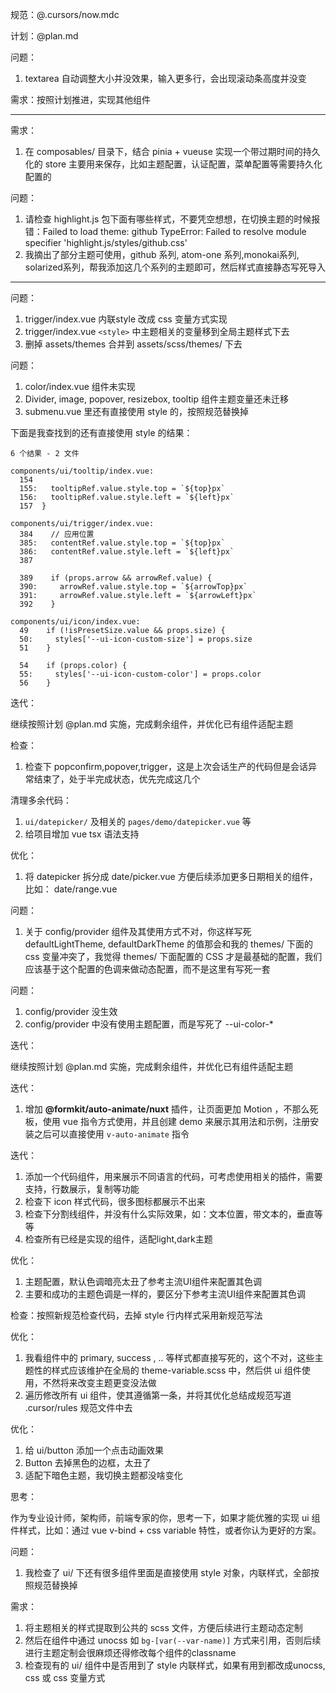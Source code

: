 规范：@.cursors/now.mdc

计划：@plan.md

问题：

1. textarea 自动调整大小并没效果，输入更多行，会出现滚动条高度并没变

需求：按照计划推进，实现其他组件

---

需求：

1. 在 composables/ 目录下，结合 pinia + vueuse 实现一个带过期时间的持久化的 store 主要用来保存，比如主题配置，认证配置，菜单配置等需要持久化配置的

问题：

1. 请检查 highlight.js 包下面有哪些样式，不要凭空想想，在切换主题的时候报错：Failed to load theme: github TypeError: Failed to resolve module specifier 'highlight.js/styles/github.css'
2. 我摘出了部分主题可使用，github 系列, atom-one 系列,monokai系列, solarized系列，帮我添加这几个系列的主题即可，然后样式直接静态写死导入

---

问题：

1. trigger/index.vue 内联style 改成 css 变量方式实现
2. trigger/index.vue `<style>` 中主题相关的变量移到全局主题样式下去
3. 删掉 assets/themes 合并到 assets/scss/themes/ 下去

问题：

1. color/index.vue 组件未实现
2. Divider, image, popover, resizebox, tooltip 组件主题变量还未迁移
3. submenu.vue 里还有直接使用 style 的，按照规范替换掉

下面是我查找到的还有直接使用 style 的结果：

```
6 个结果 - 2 文件

components/ui/tooltip/index.vue:
  154
  155:   tooltipRef.value.style.top = `${top}px`
  156:   tooltipRef.value.style.left = `${left}px`
  157  }

components/ui/trigger/index.vue:
  384    // 应用位置
  385:   contentRef.value.style.top = `${top}px`
  386:   contentRef.value.style.left = `${left}px`
  387

  389    if (props.arrow && arrowRef.value) {
  390:     arrowRef.value.style.top = `${arrowTop}px`
  391:     arrowRef.value.style.left = `${arrowLeft}px`
  392    }

components/ui/icon/index.vue:
  49    if (!isPresetSize.value && props.size) {
  50:     styles['--ui-icon-custom-size'] = props.size
  51    }

  54    if (props.color) {
  55:     styles['--ui-icon-custom-color'] = props.color
  56    }

```

迭代：

继续按照计划 @plan.md 实施，完成剩余组件，并优化已有组件适配主题

检查：

1. 检查下 popconfirm,popover,trigger，这是上次会话生产的代码但是会话异常结束了，处于半完成状态，优先完成这几个

清理多余代码：

1. `ui/datepicker/` 及相关的 `pages/demo/datepicker.vue` 等
2. 给项目增加 vue tsx 语法支持

优化：

1. 将 datepicker 拆分成 date/picker.vue 方便后续添加更多日期相关的组件，比如： date/range.vue

问题：

1. 关于 config/provider 组件及其使用方式不对，你这样写死 defaultLightTheme, defaultDarkTheme 的值那会和我的 themes/ 下面的 css 变量冲突了，我觉得 themes/ 下面配置的 CSS 才是最基础的配置，我们应该基于这个配置的色调来做动态配置，而不是这里有写死一套

问题：

1. config/provider 没生效
2. config/provider 中没有使用主题配置，而是写死了 --ui-color-\*

迭代：

继续按照计划 @plan.md 实施，完成剩余组件，并优化已有组件适配主题

迭代：

1. 增加 **@formkit/auto-animate/nuxt** 插件，让页面更加 Motion ，不那么死板，使用 vue 指令方式使用，并且创建 demo 来展示其用法和示例，注册安装之后可以直接使用 `v-auto-animate` 指令

迭代：

1. 添加一个代码组件，用来展示不同语言的代码，可考虑使用相关的插件，需要支持，行数展示，复制等功能
2. 检查下 icon 样式代码，很多图标都展示不出来
3. 检查下分割线组件，并没有什么实际效果，如：文本位置，带文本的，垂直等等
4. 检查所有已经是实现的组件，适配light,dark主题

优化：

1. 主题配置，默认色调暗亮太丑了参考主流UI组件来配置其色调
2. 主要和成功的主题色调是一样的，要区分下参考主流UI组件来配置其色调

检查：按照新规范检查代码，去掉 style 行内样式采用新规范写法

优化：

1. 我看组件中的 primary, success , .. 等样式都直接写死的，这个不对，这些主题性的样式应该维护在全局的 theme-variable.scss 中，然后供 ui 组件使用，不然将来改变主题更变没法做
2. 遍历修改所有 ui 组件，使其遵循第一条，并将其优化总结成规范写道 .cursor/rules 规范文件中去

优化：

1. 给 ui/button 添加一个点击动画效果
2. Button 去掉黑色的边框，太丑了
3. 适配下暗色主题，我切换主题都没啥变化

思考：

作为专业设计师，架构师，前端专家的你，思考一下，如果才能优雅的实现 ui 组件样式，比如：通过 vue v-bind + css variable 特性，或者你认为更好的方案。

问题：

1. 我检查了 ui/ 下还有很多组件里面是直接使用 style 对象，内联样式，全部按照规范替换掉

需求：

1. 将主题相关的样式提取到公共的 scss 文件，方便后续进行主题动态定制
2. 然后在组件中通过 unocss 如 `bg-[var(--var-name)]` 方式来引用，否则后续进行主题定制会很麻烦还得修改每个组件的classname
3. 检查现有的 ui/ 组件中是否用到了 style 内联样式，如果有用到都改成unocss, css 或 css 变量方式
